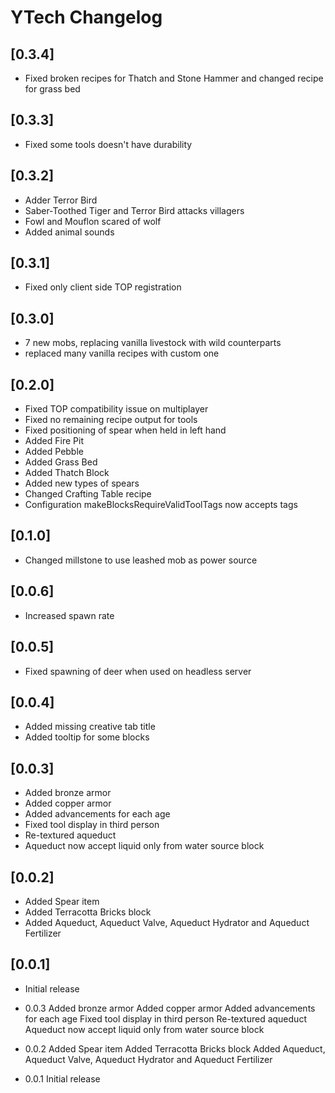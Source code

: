 # YTech Changelog

## [0.3.4]

- Fixed broken recipes for Thatch and Stone Hammer and changed recipe for grass bed


## [0.3.3]

- Fixed some tools doesn't have durability

## [0.3.2]

- Adder Terror Bird
- Saber-Toothed Tiger and Terror Bird attacks villagers
- Fowl and Mouflon scared of wolf
- Added animal sounds

## [0.3.1]

- Fixed only client side TOP registration

## [0.3.0]

- 7 new mobs, replacing vanilla livestock with wild counterparts
- replaced many vanilla recipes with custom one

## [0.2.0]

- Fixed TOP compatibility issue on multiplayer
- Fixed no remaining recipe output for tools
- Fixed positioning of spear when held in left hand
- Added Fire Pit
- Added Pebble
- Added Grass Bed
- Added Thatch Block
- Added new types of spears
- Changed Crafting Table recipe
- Configuration makeBlocksRequireValidToolTags now accepts tags

## [0.1.0]

- Changed millstone to use leashed mob as power source

## [0.0.6]

- Increased spawn rate

## [0.0.5]

- Fixed spawning of deer when used on headless server

## [0.0.4]

- Added missing creative tab title
- Added tooltip for some blocks

## [0.0.3]

- Added bronze armor
- Added copper armor
- Added advancements for each age
- Fixed tool display in third person
- Re-textured aqueduct
- Aqueduct now accept liquid only from water source block

## [0.0.2]

- Added Spear item
- Added Terracotta Bricks block
- Added Aqueduct, Aqueduct Valve, Aqueduct Hydrator and Aqueduct Fertilizer

## [0.0.1]

- Initial release

- 0.0.3     Added bronze armor
            Added copper armor
            Added advancements for each age
            Fixed tool display in third person
            Re-textured aqueduct
            Aqueduct now accept liquid only from water source block
- 0.0.2     Added Spear item
            Added Terracotta Bricks block
            Added Aqueduct, Aqueduct Valve, Aqueduct Hydrator and Aqueduct Fertilizer
- 0.0.1     Initial release